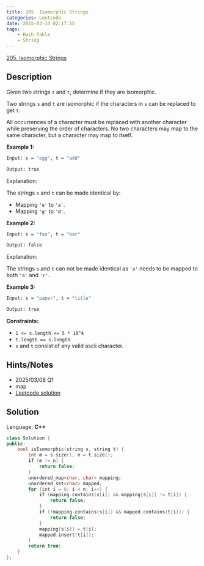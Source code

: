```yaml
---
title: 205. Isomorphic Strings
categories: Leetcode
date: 2025-03-14 02:17:55
tags:
    - Hash Table
    - String
---
```


[205. Isomorphic Strings](https://leetcode.com/problems/isomorphic-strings/description/)

## Description

Given two strings `s` and `t`, determine if they are isomorphic.

Two strings `s` and `t` are isomorphic if the characters in `s` can be replaced to get `t`.

All occurrences of a character must be replaced with another character while preserving the order of characters. No two characters may map to the same character, but a character may map to itself.

**Example 1:**

```bash
Input: s = "egg", t = "add"

Output: true
```

Explanation:

The strings `s` and `t` can be made identical by:

- Mapping `'e'` to `'a'`.
- Mapping `'g'` to `'d'`.

**Example 2:**

```bash
Input: s = "foo", t = "bar"

Output: false
```

Explanation:

The strings `s` and `t` can not be made identical as `'o'` needs to be mapped to both `'a'` and `'r'`.

**Example 3:**

```bash
Input: s = "paper", t = "title"

Output: true
```

**Constraints:**

- `1 <= s.length <= 5 * 10^4`
- `t.length == s.length`
- `s` and `t` consist of any valid ascii character.

## Hints/Notes

- 2025/03/08 Q1
- map
- [Leetcode solution](https://leetcode.com/problems/isomorphic-strings/editorial/)

## Solution

Language: **C++**

```C++
class Solution {
public:
    bool isIsomorphic(string s, string t) {
        int m = s.size(), n = t.size();
        if (m != n) {
            return false;
        }
        unordered_map<char, char> mapping;
        unordered_set<char> mapped;
        for (int i = 0; i < n; i++) {
            if (mapping.contains(s[i]) && mapping[s[i]] != t[i]) {
                return false;
            }
            if (!mapping.contains(s[i]) && mapped.contains(t[i])) {
                return false;
            }
            mapping[s[i]] = t[i];
            mapped.insert(t[i]);
        }
        return true;
    }
};
```

